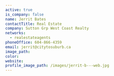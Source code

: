 ```yaml
---
active: true
is_company: false
name: Jerrit Bates
contactTitle: Real Estate
company: Sutton Grp West Coast Realty
networks:
  - realestateagents
phoneOffice: 604-866-4359
email: jerrit@citytosuburb.ca
image_path:
color:
website:
profile_image_path: /images/jerrit-b---web.jpg
---
```



